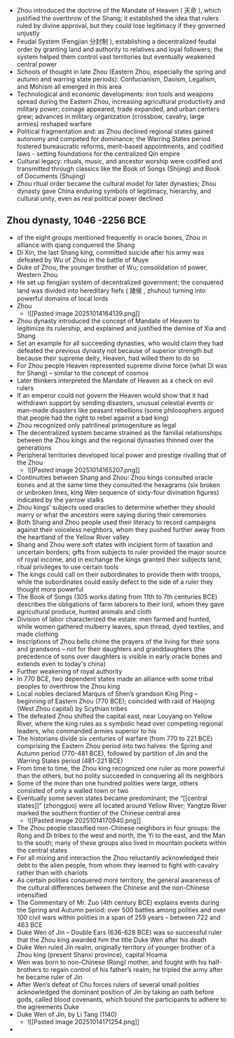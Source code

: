 * Zhou introduced the doctrine of the Mandate of Heaven ( 天命 ), which justified the overthrow of the Shang; it established the idea that rulers ruled by divine approval, but they could lose legitimacy if they governed unjustly
* Feudal System (Fengjian 分封制 ), establishing a decentralized feudal order by granting land and authority to relatives and loyal followers; the system helped them control vast territories but eventually weakened central power
* Schools of thought in late Zhou (Eastern Zhou, especially the spring and  autumn and warring state periods): Confucianism, Daoism, Legalism, and Mohism all emerged in this area
* Technological and economic developments: iron tools and weapons spread during the Eastern Zhou, increasing agricultural productivity and military power; coinage appeared, trade expanded, and urban centers grew; advances in military organization (crossbow, cavalry, large armies) reshaped warfare
* Political fragmentation and: as Zhou declined regional states gained autonomy and competed for dominance; the Warring States period fostered bureaucratic reforms, merit-based appointments, and codified laws - setting foundations for the centralized Qin empire
* Cultural legacy: rituals, music, and ancestor worship were codified and transmitted through classics like the Book of Songs (Shijing) and Book of Documents (Shujing)
* Zhou ritual order became the cultural model for later dynasties; Zhou dynasty gave China enduring symbols of legitimacy, hierarchy, and cultural unity, even as real political power declined

## Zhou dynasty, 1046 -2256 BCE
* of the eight groups mentioned frequently in oracle bones, Zhou in alliance with qiang conquered the Shang
* Di Xin, the last Shang king, committed suicide after his army was defeated by Wu of Zhou in the battle of Muye
* Duke of Zhou, the younger brother of Wu; consolidation of power, Western Zhou
* He set up fengjian system of decentralized government; the conquered land was divided into hereditary fiefs ( 諸侯 , zhuhou) turning into powerful domains of local lords
* Zhou
	* ![[Pasted image 20251014164139.png]]
* Zhou dynasty introduced the concept of Mandate of Heaven to legitimize its rulership, and explained and justified the demise of Xia and Shang
* Set an example for all succeeding dynasties, who would claim they had defeated the previous dynasty not because of superior strength but because their supreme deity, Heaven, had willed them to do so
* For Zhou people Heaven represented supreme divine force (what Di was for Shang) – similar to the concept of cosmos
* Later thinkers interpreted the Mandate of Heaven as a check on evil rulers
* If an emperor could not govern the Heaven would show that it had withdrawn support by sending disasters, unusual celestial events or man-made disasters like peasant rebellions (some philosophers argued that people had the right to rebel against a bad king)
* Zhou recognized only patrilineal primogeniture as legal
* The decentralized system became strained as the familial relationships between the Zhou kings and the regional dynasties thinned over the generations
* Peripheral territories developed local power and prestige rivalling that of the Zhou
	* ![[Pasted image 20251014165207.png]]
* Continuities between Shang and Zhou: Zhou kings consulted oracle bones and at the same time they consulted the hexagrams (six broken or unbroken lines, king Wen sequence of sixty-four divination figures) indicated by the yarrow stalks
* Zhou kings’ subjects used oracles to determine whether they should marry or what the ancestors were saying during their ceremonies
* Both Shang and Zhou people used their literacy to record campaigns against their voiceless neighbors, whom they pushed further away from the heartland of the Yellow River valley
* Shang and Zhou were soft states with incipient form of taxation and uncertain borders; gifts from subjects to ruler provided the major source of royal income, and in exchange the kings granted their subjects land, ritual privileges to use certain tools
* The kings could call on their subordinates to provide them with troops, while the subordinates could easily defect to the side of a ruler they thought more powerful
* The Book of Songs (305 works dating from 11th to 7th centuries BCE) describes the obligations of farm laborers to their lord, whom they gave agricultural produce, hunted animals and cloth
* Division of labor characterized the estate: men farmed and hunted, while women gathered mulberry leaves, spun thread, dyed textiles, and made clothing
* Inscriptions of Zhou bells chime the prayers of the living for their sons and grandsons – not for their daughters and granddaughters (the precedence of sons over daughters is visible in early oracle bones and extends even to today's china)
* Further weakening of royal authority
* In 770 BCE, two dependent states made an alliance with some tribal peoples to overthrow the Zhou king
* Local nobles declared Marquis of Shen’s grandson King Ping – beginning of Eastern Zhou (770 BCE); coincided with raid of Haojing (West Zhou capital) by Scythian tribes
* The defeated Zhou shifted the capital east, near Louyang on Yellow River, where the king rules as s symbolic head over competing regional leaders, who commanded armies superior to his
* The historians divide six centuries of warfare (from 770 to 221 BCE) comprising the Eastern Zhou period into two halves: the Spring and Autumn period (770-481 BCE), followed by partition of Jin and the Warring States period (481-221 BCE)
* From time to time, the Zhou king recognized one ruler as more powerful than the others, but no polity succeeded in conquering all its neighbors
* Some of the more than one hundred polities were large, others consisted of only a walled town or two
* Eventually some seven states became predominant; the “[[central states]]” (zhongguo) were all located around Yellow River; Yangtze River marked the southern frontier of the Chinese central area
	* ![[Pasted image 20251014170940.png]]
* The Zhou people classified non-Chinese neighbors in four groups: the Rong and Di tribes to the west and north, the Yi to the east, and the Man to the south; many of these groups also lived in mountain pockets within the central states
* For all mixing and interaction the Zhou reluctantly acknowledged their debt to the alien people, from whom they learned to fight with cavalry rather than with chariots
* As certain polities conquered more territory, the general awareness of the cultural differences between the Chinese and the non-Chinese intensified 
* The Commentary of Mr. Zuo (4th century BCE) explains events during the Spring and Autumn period: over 500 battles among polities and over 100 civil wars within polities in a span of 259 years – between 722 and 463 BCE
* Duke Wen of Jin – Double Ears (636-628 BCE) was so successful ruler that the Zhou king awarded him the title Duke Wen after his death
* Duke Wen ruled Jin realm, originally territory of younger brother of a Zhou king (present Shanxi province), capital Hoama
* Wen was born to non-Chinese (Rong) mother, and fought with his half-brothers to regain control of his father’s realm; he tripled the army after he became ruler of Jin
* After Wen’s defeat of Chu forces rulers of several small polities acknowledged the dominant position of Jin by taking an oath before gods, called blood covenants, which bound the participants to adhere to the agreements Duke
* Duke Wen of Jin, by Li Tang (1140)
	* ![[Pasted image 20251014171254.png]]
* 